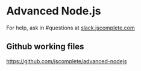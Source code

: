 # Advanced Node.js

For help, ask in #questions at [slack.jscomplete.com](http://slack.jscomplete.com/)

## Github working files

https://github.com/jscomplete/advanced-nodejs
